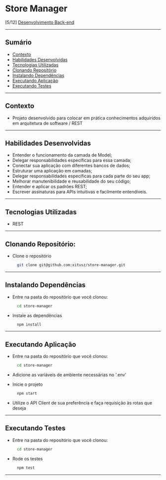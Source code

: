 # Store Manager
[5/12] [Desenvolvimento Back-end](https://github.com/xitusz/Trybe/tree/main/03_Desenvolvimento-Back-end)

---

## Sumário

- [Contexto](#contexto)
- [Habilidades Desenvolvidas](#habilidades-desenvolvidas)
- [Tecnologias Utilizadas](#tecnologias-utilizadas)
- [Clonando Repositório](#clonando-repositório)
- [Instalando Dependências](#instalando-dependências)
- [Executando Aplicação](#executando-aplicação)
- [Executando Testes](#executando-testes)

---

## Contexto

* Projeto desenvolvido para colocar em prática conhecimentos adquiridos em arquitetura de software / REST

---

## Habilidades Desenvolvidas

* Entender o funcionamento da camada de Model;
* Delegar responsabilidades específicas para essa camada;
* Conectar sua aplicação com diferentes bancos de dados;
* Estruturar uma aplicação em camadas;
* Delegar responsabilidades específicas para cada parte do seu app;
* Melhorar manutenibilidade e reusabilidade do seu código;
* Entender e aplicar os padrões REST;
* Escrever assinaturas para APIs intuitivas e facilmente entendíveis.

---

## Tecnologias Utilizadas

* REST

---

## Clonando Repositório:

* Clone o repositório
  ```sh
    git clone git@github.com:xitusz/store-manager.git
  ```

---

## Instalando Dependências

* Entre na pasta do repositório que você clonou:
  ```sh
    cd store-manager
  ```

* Instale as dependências
  ```sh
    npm install
  ```

---

## Executando Aplicação

* Entre na pasta do repositório que você clonou:
  ```sh
    cd store-manager
  ```

* Adicione as variáveis de ambiente necessárias no '.env'

* Inicie o projeto
  ```sh
    npm start
  ```

* Utilize o API Client de sua preferência e faça requisição às rotas que deseja

---

## Executando Testes

* Entre na pasta do repositório que você clonou:
  ```sh
    cd store-manager
  ```

* Rode os testes
  ```sh
    npm test
  ```

---
